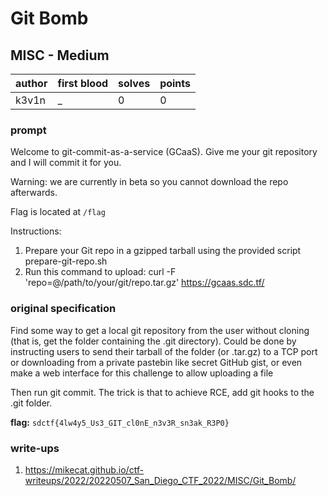 # Git Bomb
## MISC - Medium
| author | first blood | solves | points |
| --- | --- | --- | --- |
| k3v1n | _ | 0 | 0 |
### prompt
Welcome to git-commit-as-a-service (GCaaS). Give me your git repository and I will commit it for you.

Warning: we are currently in beta so you cannot download the repo afterwards.

Flag is located at `/flag`

Instructions:
1. Prepare your Git repo in a gzipped tarball using the provided script prepare-git-repo.sh
2. Run this command to upload:
curl -F 'repo=@/path/to/your/git/repo.tar.gz' https://gcaas.sdc.tf/


### original specification
Find some way to get a local git repository from the user without cloning (that is, get the folder containing the .git directory). Could be done by instructing users to send their tarball of the folder (or .tar.gz) to a TCP port or downloading from a private pastebin like secret GitHub gist, or even make a web interface for this challenge to allow uploading a file

Then run git commit. The trick is that to achieve RCE, add git hooks to the .git folder.

**flag:** `sdctf{4lw4y5_Us3_GIT_cl0nE_n3v3R_sn3ak_R3P0}`

### write-ups
1. https://mikecat.github.io/ctf-writeups/2022/20220507_San_Diego_CTF_2022/MISC/Git_Bomb/